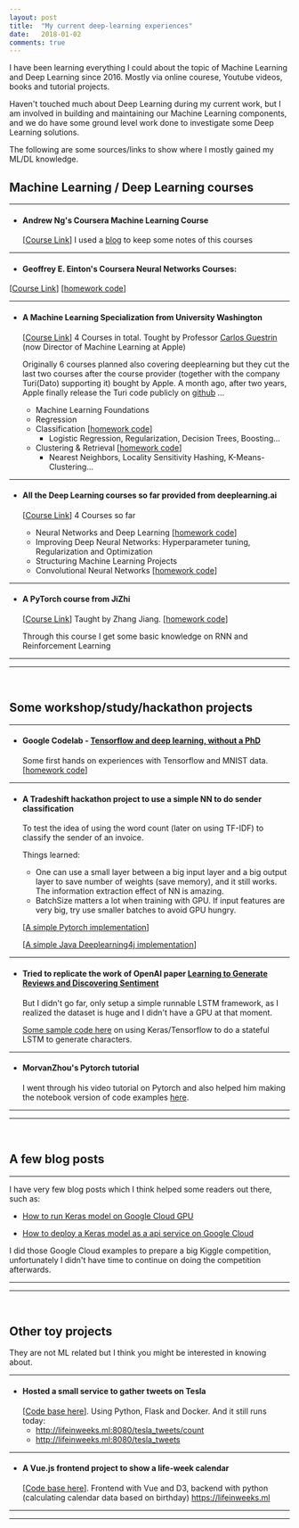 ```yaml
---
layout: post
title:  "My current deep-learning experiences"
date:   2018-01-02
comments: true
---
```


I have been learning everything I could about the topic of Machine Learning and Deep Learning since 2016. Mostly via online courese, Youtube videos, books and tutorial projects.

Haven't touched much about Deep Learning during my current work, but I am involved in building and maintaining our Machine Learning components, and we do have some ground level work done to investigate 
some Deep Learning solutions. 

The following are some sources/links to show where I mostly gained my ML/DL knowledge.

## Machine Learning / Deep Learning courses

---

* #### Andrew Ng's Coursera Machine Learning Course
  \[[Course Link](https://www.coursera.org/learn/machine-learning)\] 
	I used a [blog](https://liufuyang.com/) to keep some notes of this courses

---

* #### Geoffrey E. Einton's Coursera Neural Networks Courses:
\[[Course Link](https://www.coursera.org/learn/neural-networks)\] \[[homework code](https://github.com/liufuyang/course-Neural-Networks-for-Machine-Learning)\]

---

* #### A Machine Learning Specialization from University Washington 

	\[[Course Link](https://www.coursera.org/specializations/machine-learning)\] 4 Courses in total. Tought by Professor [Carlos Guestrin
	](https://www.linkedin.com/in/carlos-guestrin-5352a869/) (now Director of Machine Learning at Apple)

	Originally 6 courses planned also covering deeplearning but they
	cut the last two courses after the course provider (together with the company Turi(Dato) supporting it) bought by Apple. A month ago, after two years, Apple finally release the Turi code publicly on [github](https://github.com/apple/turicreate) ... 
	*	Machine Learning Foundations
	* Regression
	* Classification \[[homework code](https://github.com/liufuyang/ML_Coursera_C3_Classification)\] 
		* Logistic Regression, Regularization, Decision Trees, Boosting...
	* Clustering & Retrieval \[[homework code](https://github.com/liufuyang/ML_Coursera_C4_Clustering_Retrieval)\]
		* Nearest Neighbors, Locality Sensitivity Hashing, K-Means-Clustering...
		
---

* #### All the Deep Learning courses so far provided from deeplearning.ai 

	\[[Course Link](https://www.coursera.org/specializations/deep-learning)\] 4 Courses so far
	
	* Neural Networks and Deep Learning \[[homework code](https://github.com/liufuyang/deep_learning_tutorial/tree/master/course-deeplearning.ai/course1-nn-and-deeplearning)\] 
	* Improving Deep Neural Networks: Hyperparameter tuning, Regularization and Optimization
	* Structuring Machine Learning Projects
	* Convolutional Neural Networks \[[homework code](https://github.com/liufuyang/deep_learning_tutorial/tree/master/course-deeplearning.ai/course4-cnn)\]

---

* #### A PyTorch course from JiZhi

	\[[Course Link](http://campus.swarma.org/gapp=10346)\] Taught by Zhang Jiang. \[[homework code](https://github.com/liufuyang/PyTorch_homework)\]
	
	Through this course I get some basic knowledge on RNN and Reinforcement Learning

---
---
<br>

## Some workshop/study/hackathon projects

---

* #### Google Codelab - [Tensorflow and deep learning, without a PhD](https://codelabs.developers.google.com/codelabs/cloud-tensorflow-mnist/#0)

	Some first hands on experiences with Tensorflow and MNIST data. \[[homework code](https://github.com/liufuyang/tensorflow-mnist-tutorial/blob/master/mnist_1.0_convolutional.py)\]

---

* #### A Tradeshift hackathon project to use a simple NN to do sender classification

	To test the idea of using the word count (later on using TF-IDF) to classify the sender of an invoice.

	Things learned:
	
	* One can use a small layer between a big input layer and a big output layer to save number of weights (save memory), and it still works. The information extraction effect of NN is amazing.
	* BatchSize matters a lot when training with GPU. If input features are very big, try use smaller batches to avoid GPU hungry.
		
	\[[A simple Pytorch implementation](https://github.com/liufuyang/ts-hackathon-2017/blob/master/all_data_h2000/train.py)\]
	
	\[[A simple Java Deeplearning4j implementation](https://github.com/liufuyang/ts_sender_classifer/blob/master/src/main/java/SenderClassifierExample.java)\]

---

* #### Tried to replicate the work of OpenAI paper [Learning to Generate Reviews and Discovering Sentiment](https://arxiv.org/abs/1704.01444)

	But I didn't go far, only setup a simple runnable LSTM framework, as I realized the dataset is huge and 
	I didn't have a GPU at that moment.

	[Some sample code here](https://github.com/liufuyang/generating-reviews-discovering-sentiment/blob/master/keras-implementation/UtilCode-1%20batch%20generator.ipynb) on using Keras/Tensorflow to do a stateful LSTM to generate characters.

---

* #### MorvanZhou's Pytorch tutorial
	I went through his video tutorial on Pytorch and also helped him making the notebook version of code examples [here](https://github.com/MorvanZhou/PyTorch-Tutorial).

---
---
<br>

## A few blog posts

---

I have very few blog posts which I think helped some readers out there, such as:
* [How to run Keras model on Google Cloud GPU](http://liufuyang.github.io/2017/04/02/just-another-tensorflow-beginner-guide-4.html)

* [How to deploy a Keras model as a api service on Google Cloud](http://liufuyang.github.io/2017/04/07/just-another-tensorflow-beginner-guide-5.html)

I did those Google Cloud examples to prepare a big Kiggle competition, unfortunately I didn't have time  to continue on doing the competition afterwards.

---
---
<br>

## Other toy projects

They are not ML related but I think you might be interested in knowing about.

---

* #### Hosted a small service to gather tweets on Tesla
	\[[Code base here](https://github.com/liufuyang/twitter_tesla)\]. Using Python, Flask and Docker. And it still runs today:
	* http://lifeinweeks.ml:8080/tesla_tweets/count	
	* http://lifeinweeks.ml:8080/tesla_tweets

---

* #### A Vue.js frontend project to show a life-week calendar
	\[[Code base here](https://github.com/liufuyang/lifeinweeks)\]. Frontend with Vue and D3, backend with python (calculating calendar data based on birthday)
	https://lifeinweeks.ml
	
---
---
	